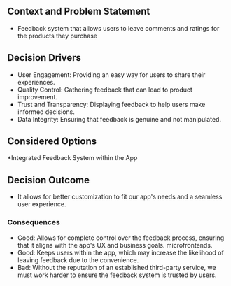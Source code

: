 ## Context and Problem Statement
* Feedback system that allows users to leave comments and ratings for the products they purchase

## Decision Drivers
* User Engagement: Providing an easy way for users to share their experiences.
* Quality Control: Gathering feedback that can lead to product improvement.
* Trust and Transparency: Displaying feedback to help users make informed decisions.
* Data Integrity: Ensuring that feedback is genuine and not manipulated.
  
## Considered Options
*Integrated Feedback System within the App
   
## Decision Outcome
* It allows for better customization to fit our app's needs and a seamless user experience.

### Consequences
* Good: Allows for complete control over the feedback process, ensuring that it aligns with the app's UX and business goals.
microfrontends.
* Good: Keeps users within the app, which may increase the likelihood of leaving feedback due to the convenience.
* Bad: Without the reputation of an established third-party service, we must work harder to ensure the feedback system is trusted by users.
